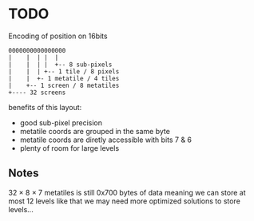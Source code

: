 # TODO

Encoding of position on 16bits

```
0000000000000000
|    |  | |  |
|    |  | |  +-- 8 sub-pixels
|    |  | +-- 1 tile / 8 pixels
|	 |	+- 1 metatile / 4 tiles
|	 +-- 1 screen / 8 metatiles
+---- 32 screens
```


benefits of this layout:
- good sub-pixel precision
- metatile coords are grouped in the same byte
- metatile coords are diretly accessible with bits 7 & 6
- plenty of room for large levels

## Notes

32 × 8 × 7 metatiles is still 0x700 bytes of data
meaning we can store at most 12 levels like that
we may need more optimized solutions to store levels...
